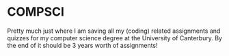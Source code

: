 # COMPSCI
Pretty much just where I am saving all my (coding) related assignments and quizzes for my computer science degree at the University of Canterbury. By the end of it should be 3 years worth of assignments!
